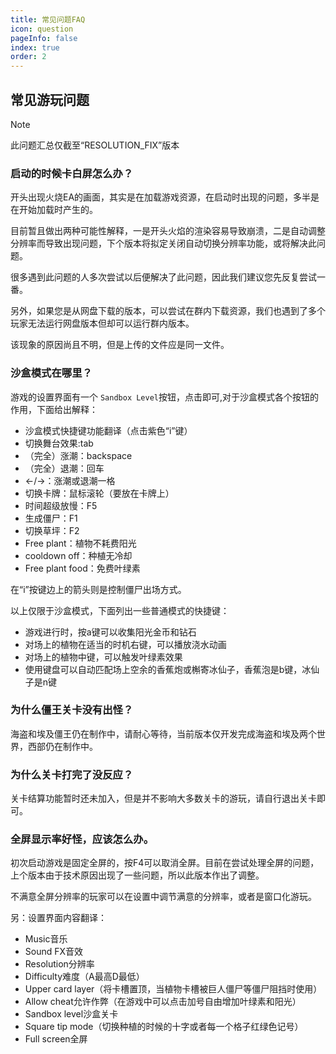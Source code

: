 ```yaml
---
title: 常见问题FAQ
icon: question
pageInfo: false
index: true
order: 2
---
```

## 常见游玩问题

> [!note]
> 此问题汇总仅截至“RESOLUTION_FIX”版本

### 启动的时候卡白屏怎么办？

开头出现火烧EA的画面，其实是在加载游戏资源，在启动时出现的问题，多半是在开始加载时产生的。

目前暂且做出两种可能性解释，一是开头火焰的渲染容易导致崩溃，二是自动调整分辨率而导致出现问题，下个版本将拟定关闭自动切换分辨率功能，或将解决此问题。

很多遇到此问题的人多次尝试以后便解决了此问题，因此我们建议您先反复尝试一番。

另外，如果您是从网盘下载的版本，可以尝试在群内下载资源，我们也遇到了多个玩家无法运行网盘版本但却可以运行群内版本。

该现象的原因尚且不明，但是上传的文件应是同一文件。

### 沙盒模式在哪里？

游戏的设置界面有一个 `Sandbox Level`按钮，点击即可,对于沙盒模式各个按钮的作用，下面给出解释：

- 沙盒模式快捷键功能翻译（点击紫色“i”键）
- 切换舞台效果:tab
- （完全）涨潮：backspace
- （完全）退潮：回车
- ←/→：涨潮或退潮一格
- 切换卡牌：鼠标滚轮（要放在卡牌上）
- 时间超级放慢：F5
- 生成僵尸：F1
- 切换草坪：F2
- Free plant：植物不耗费阳光
- cooldown off：种植无冷却
- Free plant food：免费叶绿素

在“i”按键边上的箭头则是控制僵尸出场方式。

以上仅限于沙盒模式，下面列出一些普通模式的快捷键：

- 游戏进行时，按a键可以收集阳光金币和钻石
- 对场上的植物在适当的时机右键，可以播放浇水动画
- 对场上的植物中键，可以触发叶绿素效果
- 使用键盘可以自动匹配场上空余的香蕉炮或槲寄冰仙子，香蕉泡是b键，冰仙子是n键

### 为什么僵王关卡没有出怪？

海盗和埃及僵王仍在制作中，请耐心等待，当前版本仅开发完成海盗和埃及两个世界，西部仍在制作中。

### 为什么关卡打完了没反应？

关卡结算功能暂时还未加入，但是并不影响大多数关卡的游玩，请自行退出关卡即可。

### 全屏显示率好怪，应该怎么办。

初次启动游戏是固定全屏的，按F4可以取消全屏。目前在尝试处理全屏的问题，上个版本由于技术原因出现了一些问题，所以此版本作出了调整。

不满意全屏分辨率的玩家可以在设置中调节满意的分辨率，或者是窗口化游玩。

另：设置界面内容翻译：

- Music音乐
- Sound FX音效
- Resolution分辨率
- Difficulty难度（A最高D最低）
- Upper card layer（将卡槽置顶，当植物卡槽被巨人僵尸等僵尸阻挡时使用）
- Allow cheat允许作弊（在游戏中可以点击加号自由增加叶绿素和阳光）
- Sandbox level沙盒关卡
- Square tip mode（切换种植的时候的十字或者每一个格子红绿色记号）
- Full screen全屏
